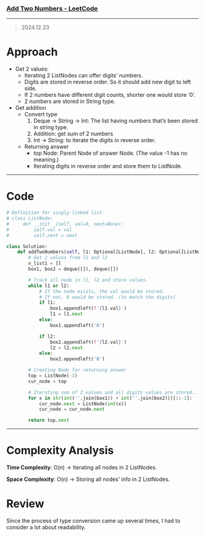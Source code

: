 ### [Add Two Numbers - LeetCode](https://leetcode.com/problems/add-two-numbers/description/)

---

> 2024.12.23
> 

# Approach

- Get 2 values:
    - Iterating 2 ListNodes can offer digits’ numbers.
    - Digits are stored in reverse order. So it should add new digit to left side.
    - If 2 numbers have different digit counts, shorter one would store ‘0’.
    - 2 numbers are stored in String type.
- Get addition
    - Convert type
        1. Deque → String → Int: The list having numbers that’s been stored in string type.
        2. Addition: get sum of 2 numbers
        3. Int → String: to iterate the digits in reverse order.
    - Returning answer
        - top Node: Parent Node of answer Node. (The value -1 has no meaning.)
        - Iterating digits in reverse order and store them to ListNode.

---

# Code

```python
# Definition for singly-linked list.
# class ListNode:
#     def __init__(self, val=0, next=None):
#         self.val = val
#         self.next = next

class Solution:
    def addTwoNumbers(self, l1: Optional[ListNode], l2: Optional[ListNode]) -> Optional[ListNode]:
        # Get 2 values from l1 and l2
        n_list1 = []
        box1, box2 = deque([]), deque([])

        # Track all node in l1, l2 and store values.
        while l1 or l2:
            # If the node exists, the val would be stored.
            # If not, 0 would be stored. (to match the digits)
            if l1:
                box1.appendleft(f'{l1.val}')
                l1 = l1.next
            else:
                box1.appendleft('0')

            if l2:
                box2.appendleft(f'{l2.val}')
                l2 = l2.next
            else:
                box2.appendleft('0')

        # Creating Node for returning answer
        top = ListNode(-1)
        cur_node = top

        # Iterating sum of 2 values and all digits values are stored..
        for x in str(int(''.join(box1)) + int(''.join(box2)))[::-1]:
            cur_node.next = ListNode(int(x))
            cur_node = cur_node.next

        return top.next
```

---

# Complexity Analysis

**Time Complexity**: O(n) → Iterating all nodes in 2 ListNodes.

**Space Complexity**: O(n) → Storing all nodes’ info in 2 ListNodes.

# Review

Since the process of type conversion came up several times, I had to consider a lot about readability.